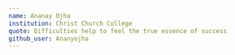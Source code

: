```yaml
---
name: Ananay Ojha
institution: Christ Church College
quote: Difficulties help to feel the true essence of success
github_user: Ananyojha
---
```

